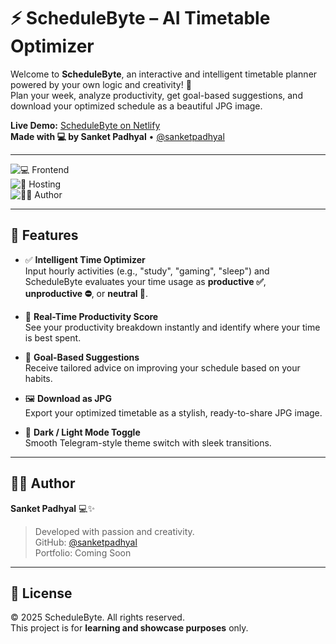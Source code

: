 # ⚡ ScheduleByte – AI Timetable Optimizer  

Welcome to **ScheduleByte**, an interactive and intelligent timetable planner powered by your own logic and creativity! 🚀  
Plan your week, analyze productivity, get goal-based suggestions, and download your optimized schedule as a beautiful JPG image.  

**Live Demo:** [ScheduleByte on Netlify](https://schedulebyte.netlify.app/)  
**Made with 💻 by Sanket Padhyal** • [@sanketpadhyal](https://github.com/sanketpadhyal)  

---

![💻 Frontend](https://img.shields.io/badge/Frontend-HTML%20%7C%20CSS%20%7C%20JavaScript-blue?style=for-the-badge)  
![🚀 Hosting](https://img.shields.io/badge/Hosting-Netlify-orange?style=for-the-badge)  
![👨‍💻 Author](https://img.shields.io/badge/Author-Sanket%20Padhyal-red?style=for-the-badge)  

---

## 🌟 Features

- ✅ **Intelligent Time Optimizer**  
  Input hourly activities (e.g., "study", "gaming", "sleep") and ScheduleByte evaluates your time usage as **productive ✅**, **unproductive ⛔**, or **neutral 🌙**.  

- 🧠 **Real-Time Productivity Score**  
  See your productivity breakdown instantly and identify where your time is best spent.  

- 🎯 **Goal-Based Suggestions**  
  Receive tailored advice on improving your schedule based on your habits.  

- 🖼️ **Download as JPG**  
  Export your optimized timetable as a stylish, ready-to-share JPG image.  

- 🌙 **Dark / Light Mode Toggle**  
  Smooth Telegram-style theme switch with sleek transitions.  

---

## 👨‍💻 Author

**Sanket Padhyal** 💻✨  
> Developed with passion and creativity.  
> GitHub: [@sanketpadhyal](https://github.com/sanketpadhyal)  
> Portfolio: Coming Soon  

---

## 📜 License

© 2025 ScheduleByte. All rights reserved.  
This project is for **learning and showcase purposes** only.  
